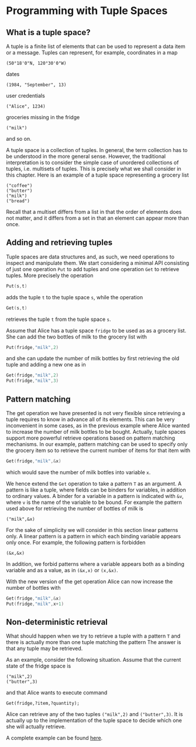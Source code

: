 # Programming with Tuple Spaces

## What is a tuple space?
A tuple is a finite list of elements that can be used to represent a data item or a message. Tuples can represent, for example,  coordinates in a map

```(50°18'0"N, 120°30'0"W)```

dates

```(1984, "September", 13)```

user credentials

```("Alice", 1234)```

groceries missing in the fridge

```("milk")```

and so on.

A tuple space is a collection of tuples. In general, the term collection has to be understood in the more general sense. However, the traditional interpretation is to consider the simple case of unordered collections of tuples, i.e. multisets of tuples. This is precisely what we shall consider in this chapter. Here is an example of a tuple space representing a grocery list

```
("coffee")
("butter")
("milk")
("bread")
```

Recall that a multiset differs from a list in that the order of elements does not matter, and it differs from a set in that an element can appear more than once.
 
## Adding and retrieving tuples
Tuple spaces are data structures and, as such, we need operations to inspect and manipulate them. We start considering a minimal API consisting of just one operation ```Put``` to add tuples and one operation ```Get``` to retrieve tuples. More precisely the operation 

```go
Put(s,t)
```

adds the tuple ```t``` to the tuple space ```s```, while the operation

```go
Get(s,t)
```

retrieves the tuple ```t``` from the tuple space ```s```.

Assume that Alice has a tuple space ```fridge``` to be used as as a grocery list. She can add the two bottles of milk to the grocery list with

```go
Put(fridge,"milk",2)
```

and she can update the number of milk bottles by first retrieving the old tuple and adding a new one as in

```go
Get(fridge,"milk",2)
Put(fridge,"milk",3)
```

## Pattern matching
The get operation we have presented is not very flexible since retrieving a tuple requires to know in advance all of its elements. This can be very inconvenient in some cases, as in the previous example where Alice wanted to increase the number of milk bottles to be bought. Actually, tuple spaces support more powerful retrieve operations based on pattern matching mechanisms. In our example, pattern matching can be used to specify only the grocery item so to retrieve the current number of items for that item with

```go
Get(fridge,"milk",&x)
```

which would save the number of milk bottles into variable ```x```.

We hence extend the ```Get``` operation to take a pattern ```T``` as an argument. A pattern is like a tuple, where fields can be binders for variables, in addition to ordinary values. A binder for a variable in a pattern is indicated with ```&v```, where ```v``` is the name of the variable to be bound. For example the pattern used above for retrieving the number of bottles of milk is

```
("milk",&x)
```

For the sake of simplicity we will consider in this section linear patterns only. A linear pattern is a pattern in which each binding variable appears only once. For example, the following pattern is forbidden

```
(&x,&x)
```

In addition, we forbid patterns where a variable appears both as a binding
variable and as a value, as in ```(&x,x)``` or ```(x,&x)```.

With the new version of the get operation Alice can now increase the number of bottles with

```go
Get(fridge,"milk",&x)
Put(fridge,"milk",x+1)
```
 
## Non-deterministic retrieval
What should happen when we try to retrieve a tuple with a pattern ```T``` and there is actually more than one tuple matching the pattern The answer is that any tuple may be retrieved.

As an example, consider the following situation. Assume that the current state of the fridge space is

```
("milk",2)
("butter",3)
```

and that Alice wants to execute command

```
Get(fridge,?item,?quantity);
```

Alice can retrieve any of the two tuples ```("milk",2)``` and ```("butter",3)```. It is actually up to the implementation of the tuple space to decide which one she will actually retrieve.

A complete example can be found [here](https://github.com/pSpaces/goSpace/blob/master/examples/fridge1/main.go).

